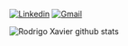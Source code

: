 [![Linkedin](https://img.shields.io/badge/-rodrigoxavier-blue?style=flat-square&logo=Linkedin&logoColor=white&link=https://www.linkedin.com/in/rodrigomxavier/)](https://www.linkedin.com/in/rodrigomxavier/)
[![Gmail](https://img.shields.io/badge/-rodrigomatiasxavier@gmail.com-c14438?style=flat-square&logo=Gmail&logoColor=white&link=mailto:rodrigomataisxavier@gmail.com)](mailto:rodrigomatiasxavier@gmail.com) 


![Rodrigo Xavier github stats](https://github-readme-stats.vercel.app/api?username=rodrigo-xavier&show_icons=true&theme=dark&bg_color=90,000066,000000)


